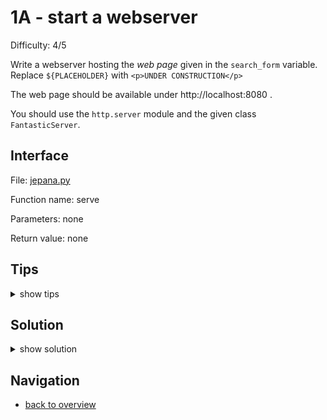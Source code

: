 # 1A - start a webserver

Difficulty: 4/5

Write a webserver hosting the *web page* given in the ```search_form``` variable.
Replace ```${PLACEHOLDER}``` with ```<p>UNDER CONSTRUCTION</p>```

The web page should be available under http://localhost:8080 .

You should use the ```http.server``` module and the given class ```FantasticServer```.

## Interface ##

File: [jepana.py](workspace/jepana.py)

Function name: serve

Parameters: none

Return value: none

## Tips ##

<details>
  <summary>show tips</summary>

* try to import ```http.server``` in your REPL, then inspect it with ```dir()```
* inherit ```BaseHTTPRequestHandler``` to give ```FantasticServer``` web server capabilities
* ```class A(B):``` declares a class ```A``` inheriting everything from class ```B```
* implement ```do_GET(self)``` to respond to incoming requests in your web server
* a simple hello world web page:
```
self.send_response(200)
self.send_header("Content-type", "text/html")
self.end_headers()
self.wfile.write(bytes("hello, world!", "utf-8"))
```
* start a web server: ```HTTPServer((url, port), FantasticServer).serve_forever()```
* stop a web server: ```server.server_close()``` 
  (assuming your web server is assigned to a variable named ```server```)
* catch a ```KeyboardInterrupt``` error:
```
try:
    pass # insert your code here
except KeyboardInterrupt:
    pass # insert error handling here
```
* ```'Python'.replace('P', 'J') == 'Jython'```

</details>

## Solution ##

<details>
  <summary>show solution</summary>

```
from http.server import BaseHTTPRequestHandler, HTTPServer

search_form = """
    <html><title>Fantasticsearch</title><body>
    <form action="/">
      <label for="search">Your Input:</label>
      <input type="text" id="search" name="search" value="">
      <input type="submit" value="Search">
      ${PLACEHOLDER}
    </form> 
    </body></html>
"""

class FantasticServer(BaseHTTPRequestHandler):
    def do_GET(self):
        self.send_response(200)
        self.send_header("Content-type", "text/html")
        self.end_headers()
        self.wfile.write(bytes(search_form.replace("${PLACEHOLDER}", "<p>UNDER CONSTRUCTION</p>", "utf-8"))
        
def serve():
    server = HTTPServer(("localhost", 8080), FantasticServer)
    try:
        server.serve_forever()
    except KeyboardInterrupt:
        pass
    server.server_close()
```
</details>

## Navigation ##
* [back to overview](0.md)
